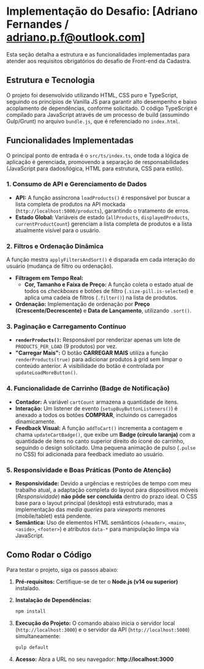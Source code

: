 # Implementação do Desafio: [Adriano Fernandes / adriano.p.f@outlook.com]

Esta seção detalha a estrutura e as funcionalidades implementadas para atender aos requisitos obrigatórios do desafio de Front-end da Cadastra.

## Estrutura e Tecnologia

O projeto foi desenvolvido utilizando HTML, CSS puro e TypeScript, seguindo os princípios de Vanilla JS para garantir alto desempenho e baixo acoplamento de dependências, conforme solicitado. O código TypeScript é compilado para JavaScript através de um processo de build (assumindo Gulp/Grunt) no arquivo `bundle.js`, que é referenciado no `index.html`.

## Funcionalidades Implementadas

O principal ponto de entrada é o `src/ts/index.ts`, onde toda a lógica de aplicação é gerenciada, promovendo a separação de responsabilidades (JavaScript para dados/lógica, HTML para estrutura, CSS para estilo).

### 1. Consumo de API e Gerenciamento de Dados

- **API:** A função assíncrona `loadProducts()` é responsável por buscar a lista completa de produtos na API mockada (`http://localhost:5000/products`), garantindo o tratamento de erros.
- **Estado Global:** Variáveis de estado (`allProducts`, `displayedProducts`, `currentProductCount`) gerenciam a lista completa de produtos e a lista atualmente visível para o usuário.

### 2. Filtros e Ordenação Dinâmica

A função mestra `applyFiltersAndSort()` é disparada em cada interação do usuário (mudança de filtro ou ordenação).

- **Filtragem em Tempo Real:**
  - **Cor, Tamanho e Faixa de Preço:** A função coleta o estado atual de todos os _checkboxes_ e botões de filtro (`.size-pill.is-selected`) e aplica uma cadeia de filtros (`.filter()`) na lista de produtos.
- **Ordenação:** Implementação de ordenação por **Preço (Crescente/Decrescente)** e **Data de Lançamento**, utilizando `.sort()`.

### 3. Paginação e Carregamento Contínuo

- **`renderProducts()`:** Responsável por renderizar apenas um lote de `PRODUCTS_PER_LOAD` (9 produtos) por vez.
- **"Carregar Mais":** O botão **CARREGAR MAIS** utiliza a função `renderProducts(true)` para adicionar produtos à grid sem limpar o conteúdo anterior. A visibilidade do botão é controlada por `updateLoadMoreButton()`.

### 4. Funcionalidade de Carrinho (Badge de Notificação)

- **Contador:** A variável `cartCount` armazena a quantidade de itens.
- **Interação:** Um listener de evento (`setupBuyButtonListeners()`) é anexado a todos os botões **COMPRAR**, incluindo os carregados dinamicamente.
- **Feedback Visual:** A função `addToCart()` incrementa a contagem e chama `updateCartBadge()`, que exibe um **Badge (círculo laranja)** com a quantidade de itens no canto superior direito do ícone do carrinho, seguindo o design solicitado. Uma pequena animação de pulso (`.pulse` no CSS) foi adicionada para feedback imediato ao usuário.

### 5. Responsividade e Boas Práticas (Ponto de Atenção)

- **Responsividade:** Devido a urgências e restrições de tempo com meu trabalho atual, a adaptação completa do layout para dispositivos móveis (_Responsividade_) **não pôde ser concluída** dentro do prazo ideal. O CSS base para o layout principal (desktop) está estruturado, mas a implementação das _media queries_ para _viewports_ menores (mobile/tablet) está pendente.
- **Semântica:** Uso de elementos HTML semânticos (`<header>`, `<main>`, `<aside>`, `<footer>`) e atributos `data-*` para manipulação limpa via JavaScript.

## Como Rodar o Código

Para testar o projeto, siga os passos abaixo:

1.  **Pré-requisitos:** Certifique-se de ter o **Node.js (v14 ou superior)** instalado.

2.  **Instalação de Dependências:**

    ```bash
    npm install
    ```

3.  **Execução do Projeto:**
    O comando abaixo inicia o servidor local (`http://localhost:3000`) e o servidor da API (`http://localhost:5000`) simultaneamente:

    ```bash
    gulp default
    ```

4.  **Acesso:**
    Abra a URL no seu navegador: **http://localhost:3000**
